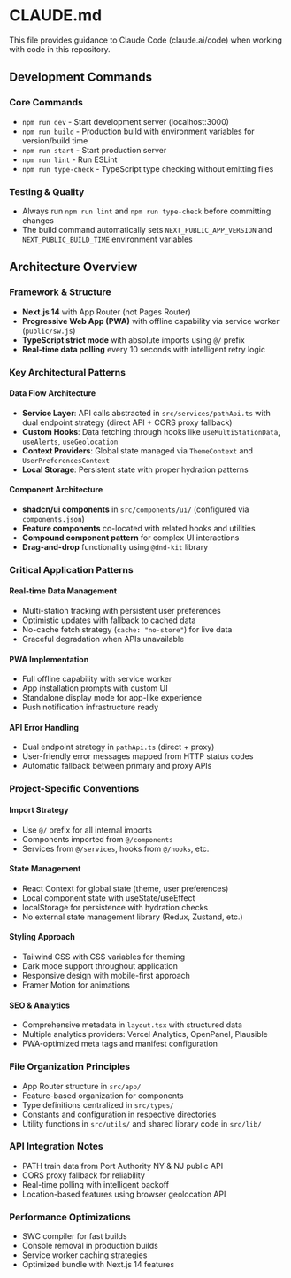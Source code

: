 # CLAUDE.md

This file provides guidance to Claude Code (claude.ai/code) when working with code in this repository.

## Development Commands

### Core Commands
- `npm run dev` - Start development server (localhost:3000)
- `npm run build` - Production build with environment variables for version/build time
- `npm run start` - Start production server
- `npm run lint` - Run ESLint
- `npm run type-check` - TypeScript type checking without emitting files

### Testing & Quality
- Always run `npm run lint` and `npm run type-check` before committing changes
- The build command automatically sets `NEXT_PUBLIC_APP_VERSION` and `NEXT_PUBLIC_BUILD_TIME` environment variables

## Architecture Overview

### Framework & Structure
- **Next.js 14** with App Router (not Pages Router)
- **Progressive Web App (PWA)** with offline capability via service worker (`public/sw.js`)
- **TypeScript strict mode** with absolute imports using `@/` prefix
- **Real-time data polling** every 10 seconds with intelligent retry logic

### Key Architectural Patterns

#### Data Flow Architecture
- **Service Layer**: API calls abstracted in `src/services/pathApi.ts` with dual endpoint strategy (direct API + CORS proxy fallback)
- **Custom Hooks**: Data fetching through hooks like `useMultiStationData`, `useAlerts`, `useGeolocation`
- **Context Providers**: Global state managed via `ThemeContext` and `UserPreferencesContext`
- **Local Storage**: Persistent state with proper hydration patterns

#### Component Architecture
- **shadcn/ui components** in `src/components/ui/` (configured via `components.json`)
- **Feature components** co-located with related hooks and utilities
- **Compound component pattern** for complex UI interactions
- **Drag-and-drop** functionality using `@dnd-kit` library

### Critical Application Patterns

#### Real-time Data Management
- Multi-station tracking with persistent user preferences
- Optimistic updates with fallback to cached data
- No-cache fetch strategy (`cache: "no-store"`) for live data
- Graceful degradation when APIs unavailable

#### PWA Implementation
- Full offline capability with service worker
- App installation prompts with custom UI
- Standalone display mode for app-like experience
- Push notification infrastructure ready

#### API Error Handling
- Dual endpoint strategy in `pathApi.ts` (direct + proxy)
- User-friendly error messages mapped from HTTP status codes
- Automatic fallback between primary and proxy APIs

### Project-Specific Conventions

#### Import Strategy
- Use `@/` prefix for all internal imports
- Components imported from `@/components`
- Services from `@/services`, hooks from `@/hooks`, etc.

#### State Management
- React Context for global state (theme, user preferences)
- Local component state with useState/useEffect
- localStorage for persistence with hydration checks
- No external state management library (Redux, Zustand, etc.)

#### Styling Approach
- Tailwind CSS with CSS variables for theming
- Dark mode support throughout application
- Responsive design with mobile-first approach
- Framer Motion for animations

#### SEO & Analytics
- Comprehensive metadata in `layout.tsx` with structured data
- Multiple analytics providers: Vercel Analytics, OpenPanel, Plausible
- PWA-optimized meta tags and manifest configuration

### File Organization Principles
- App Router structure in `src/app/`
- Feature-based organization for components
- Type definitions centralized in `src/types/`
- Constants and configuration in respective directories
- Utility functions in `src/utils/` and shared library code in `src/lib/`

### API Integration Notes
- PATH train data from Port Authority NY & NJ public API
- CORS proxy fallback for reliability
- Real-time polling with intelligent backoff
- Location-based features using browser geolocation API

### Performance Optimizations
- SWC compiler for fast builds
- Console removal in production builds
- Service worker caching strategies
- Optimized bundle with Next.js 14 features